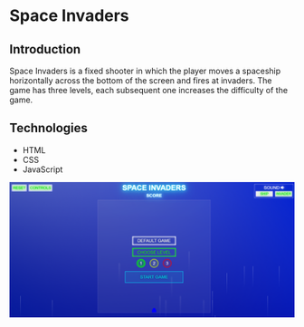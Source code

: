 # Space Invaders

## Introduction
Space Invaders is a fixed shooter in which the player moves a spaceship horizontally across the bottom of the screen and fires at invaders. 
The game has three levels, each subsequent one increases the difficulty of the game.

## Technologies 
* HTML
* CSS
* JavaScript


<p align="center">
  <img src="imgs/spaceinvaders.png" width="900">
<p>
